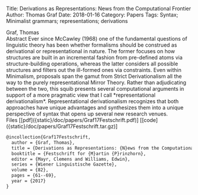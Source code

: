 Title: Derivations as Representations: News from the Computational Frontier
Author: Thomas Graf
Date: 2018-01-16
Category: Papers
Tags: Syntax; Minimalist grammars; representations; derivations

<div markdown class="authors">
Graf, Thomas
</div>

<div markdown class="abstract">
<span id="abstract-title">Abstract</span>
Ever since McCawley (1968) one of the fundamental questions of linguistic theory has been whether formalisms should be construed as derivational or representational in nature.
The former focuses on how structures are built in an incremental fashion from pre-defined atoms via structure-building operations, whereas the latter considers all possible structures and filters out the ill-formed ones via constraints.
Even within Minimalism, proposals span the gamut from Strict Derivationalism all the way to the purely representational Mirror Theory.
Rather than adjudicating between the two, this squib presents several computational arguments in support of a more pragmatic view that I call *representational derivationalism*.
Representational derivationalism recognizes that both approaches have unique advantages and synthesizes them into a unique perspective of syntax that opens up several new research venues.
</div>

<div markdown class="files">
<span id="files-title">Files</span>
[[pdf]({static}/doc/papers/Graf17Festschrift.pdf)]
[[code]({static}/doc/papers/Graf17Festschrift.tar.gz)]
</div>

~~~latex
@incollection{Graf17Festschrift,
  author = {Graf, Thomas},
  title = {Derivations as Representations: {N}ews from the Computational Frontier},
  booktitle = {Festschrift for {M}artin {P}rinzhorn},
  editor = {Mayr, Clemens and Williams, Edwin},
  series = {Wiener Linguistische Gazette},
  volume = {82},
  pages = {61--69},
  year = {2017}
}
~~~
